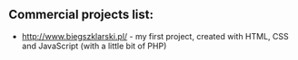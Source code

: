 ## Commercial projects list:
* http://www.biegszklarski.pl/ - my first project, created with HTML, CSS and JavaScript (with a little bit of PHP)
